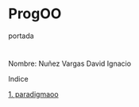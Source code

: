 # ProgOO
 portada
 #
Nombre: Nuñez Vargas David Ignacio

Indice

[1. paradigmaoo](U1/paradigmaoo.md)

